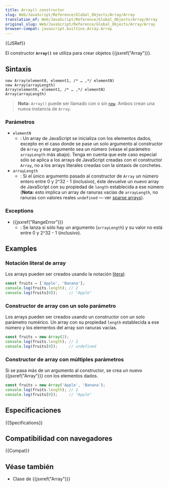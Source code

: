 ```yaml
---
title: Array() constructor
slug: Web/JavaScript/Reference/Global_Objects/Array/Array
translation_of: Web/JavaScript/Reference/Global_Objects/Array/Array
original_slug: Web/JavaScript/Reference/Global_Objects/Array/Array
browser-compat: javascript.builtins.Array.Array
---
```


{{JSRef}}

El constructor **`Array()`** se utiliza para crear objetos {{jsxref("Array")}}.

## Sintaxis

```js-nolint
new Array(element0, element1, /* … ,*/ elementN)
new Array(arrayLength)
Array(element0, element1, /* … ,*/ elementN)
Array(arrayLength)
```

> **Nota:** `Array()` puede ser llamado con o sin [`new`](/es/docs/Web/JavaScript/Reference/Operators/new). Ambos crean una nueva instancia de `Array`.

### Parámetros

- `elementN`
  - : Un array de JavaScript se inicializa con los elementos dados, excepto en el caso donde se pase un solo argumento al constructor de `Array` y ese argumento sea un número (véase el parámetro `arrayLength` más abajo). Tenga en cuenta que este caso especial sólo se aplica a los arrays de JavaScript creadas con el constructor `Array`, no a los arrays literales creadas con la sintaxis de corchetes.
- `arrayLength`
  - : Si el único argumento pasado al constructor de `Array`  un número entero entre 0 y 2^32 - 1 (inclusivo), éste devuelve un nuevo array de JavaScript con su propiedad de `length` establecida a ese número (**Nota:** esto implica un array de ranuras vacías de `arrayLength`, no ranuras con valores reales `undefined` — ver [sparse arrays](/en-US/docs/Web/JavaScript/Guide/Indexed_collections#sparse_arrays)).

### Exceptions

- {{jsxref("RangeError")}}
  - : Se lanza si sólo hay un argumento (`arrayLength`) y su valor no está entre 0 y 2^32 - 1 (inclusivo).

## Examples

### Notación literal de array

Los arrays pueden ser creados usando la notación [literal](/es/docs/Web/JavaScript/Reference/Lexical_grammar#arreglos_literales):

```js
const fruits = ['Apple', 'Banana'];
console.log(fruits.length); // 2
console.log(fruits[0]);     // "Apple"
```

### Constructor de array con un solo parámetro

Los arrays pueden ser creados usando un constructor con un solo parámetro numérico. Un array con su propiedad `length` establecida a ese número y los elementos del array son ranuras vacías.

```js
const fruits = new Array(2);
console.log(fruits.length); // 2
console.log(fruits[0]);     // undefined
```

### Constructor de array con múltiples parámetros

Si se pasa más de un argumento al constructor, se crea un nuevo {{jsxref("Array")}} con los elementos dados.

```js
const fruits = new Array('Apple', 'Banana');
console.log(fruits.length); // 2
console.log(fruits[0]);     // "Apple"
```

## Especificaciones

{{Specifications}}

## Compatibilidad con navegadores

{{Compat}}

## Véase también

- Clase de {{jsxref("Array")}}